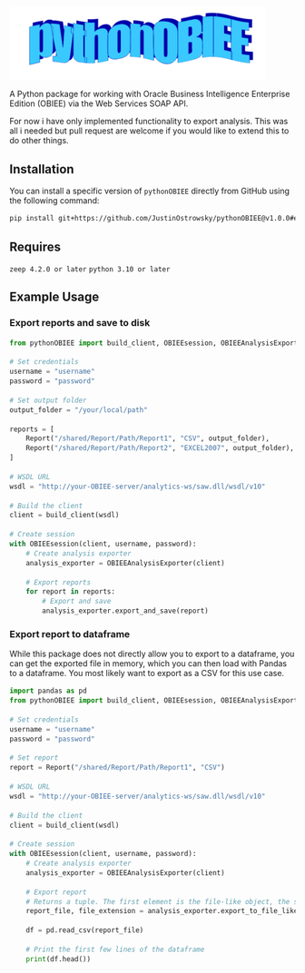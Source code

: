 <img src="assets/wordart.png" alt="WordArt Image" width="450"/> <!-- Adjust width as needed -->

A Python package for working with Oracle Business Intelligence Enterprise Edition (OBIEE) via the Web Services SOAP API.

For now i have only implemented functionality to export analysis. This was all i needed but pull request are welcome if you would like to extend this to do other things.

## Installation

You can install a specific version of `pythonOBIEE` directly from GitHub using the following command:


```bash
pip install git+https://github.com/JustinOstrowsky/pythonOBIEE@v1.0.0#egg=pythonOBIEE
```

## Requires     
`zeep 4.2.0 or later`
`python 3.10 or later`

## Example Usage

### Export reports and save to disk

```py
from pythonOBIEE import build_client, OBIEEsession, OBIEEAnalysisExporter, Report

# Set credentials
username = "username"
password = "password"

# Set output folder
output_folder = "/your/local/path"

reports = [
    Report("/shared/Report/Path/Report1", "CSV", output_folder),
    Report("/shared/Report/Path/Report2", "EXCEL2007", output_folder),
]

# WSDL URL
wsdl = "http://your-OBIEE-server/analytics-ws/saw.dll/wsdl/v10"

# Build the client
client = build_client(wsdl)

# Create session
with OBIEEsession(client, username, password):
    # Create analysis exporter
    analysis_exporter = OBIEEAnalysisExporter(client)

    # Export reports
    for report in reports:
        # Export and save
        analysis_exporter.export_and_save(report)
```

### Export report to dataframe

While this package does not directly allow you to export to a dataframe, you can get the exported file in memory, which you can then load with Pandas to a dataframe. You most likely want to export as a CSV for this use case.

```py
import pandas as pd
from pythonOBIEE import build_client, OBIEEsession, OBIEEAnalysisExporter, Report

# Set credentials
username = "username"
password = "password"

# Set report
report = Report("/shared/Report/Path/Report1", "CSV")

# WSDL URL
wsdl = "http://your-OBIEE-server/analytics-ws/saw.dll/wsdl/v10"

# Build the client
client = build_client(wsdl)

# Create session
with OBIEEsession(client, username, password):
    # Create analysis exporter
    analysis_exporter = OBIEEAnalysisExporter(client)

    # Export report
    # Returns a tuple. The first element is the file-like object, the second element is the file extension (.csv, .xlsx, etc.)
    report_file, file_extension = analysis_exporter.export_to_file_like_object(report)

    df = pd.read_csv(report_file)
    
    # Print the first few lines of the dataframe
    print(df.head())

```
